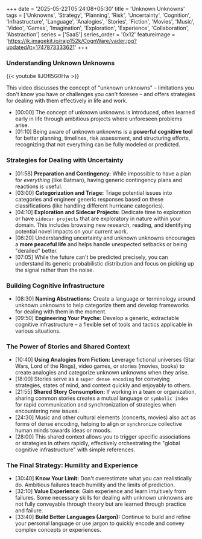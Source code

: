 +++
date = '2025-05-22T05:24:08+05:30'
title = 'Unknown Unknowns'
tags = ['Unknowns', 'Strategy', 'Planning', 'Risk', 'Uncertainty', 'Cognition', 'Infrastructure', 'Language', 'Analogies', 'Stories', 'Fiction', 'Movies', 'Music', 'Video', 'Games', 'Imagination', 'Exploration', 'Experience', 'Collaboration', 'Abstraction']
series = ['SaaS']
series_order  = '0x12'
featureimage = 'https://ik.imagekit.io/rajp152k/CognWare/vader.jpg?updatedAt=1747873333621'
+++

### Understanding Unknown Unknowns

{{< youtube IIJOfI5G0Hw >}}

This video discusses the concept of "unknown unknowns" – limitations you don't know you have or challenges you can't foresee – and offers strategies for dealing with them effectively in life and work.


 -   [00:00] The concept of unknown unknowns is introduced, often learned early in life through ambitious projects where unforeseen problems arise.
 -   [01:10] Being aware of unknown unknowns is a **powerful cognitive tool** for better planning, timelines, risk assessment, and structuring efforts, recognizing that not everything can be fully modeled or predicted.

### Strategies for Dealing with Uncertainty
 -   [01:58] **Preparation and Contingency:** While impossible to have a plan for *everything* (like Batman), having generic contingency plans and reactions is useful.
 -   [03:00] **Categorization and Triage:** Triage potential issues into categories and engineer generic responses based on these classifications (like handling different hurricane categories).
 -   [04:10] **Exploration and Sidecar Projects:** Dedicate time to exploration or have `sidecar projects` that are exploratory in nature within your domain. This includes browsing new research, reading, and identifying potential novel impacts on your current work.
 -   [06:20] Understanding uncertainty and unknown unknowns encourages a **more peaceful life** and helps handle unexpected setbacks or being "derailed" better.
 -   [07:05] While the future can't be predicted precisely, you can understand its generic probabilistic distribution and focus on picking up the signal rather than the noise.

### Building Cognitive Infrastructure
 -   [08:30] **Naming Abstractions:** Create a language or terminology around unknown unknowns to help categorize them and develop frameworks for dealing with them in the moment.
 -   [09:50] **Engineering Your Psyche:** Develop a generic, extractable cognitive infrastructure – a flexible set of tools and tactics applicable in various situations.

### The Power of Stories and Shared Context
 -   [10:40] **Using Analogies from Fiction:** Leverage fictional universes (Star Wars, Lord of the Rings), video games, or stories (movies, books) to create analogies and categorize unknown unknowns when they arise.
 -   [18:00] Stories serve as a `super dense encoding` for conveying strategies, states of mind, and context quickly and enjoyably to others.
 -   [21:55] **Shared Story Consumption:** If working in a team or organization, sharing common stories creates a mutual language or `symbolic index` for rapid communication and synchronization of strategies when encountering new issues.
 -   [24:30] Music and other cultural elements (concerts, movies) also act as forms of dense encoding, helping to align or `synchronize` collective human minds towards ideas or moods.
 -   [28:00] This shared context allows you to trigger specific associations or strategies in others rapidly, effectively orchestrating the "global cognitive infrastructure" with simple references.

### The Final Strategy: Humility and Experience
 -   [30:40] **Know Your Limit:** Don't overestimate what you can realistically do. Ambitious failures teach humility and the limits of prediction.
 -   [32:10] **Value Experience:** Gain experience and learn intuitively from failures. Some necessary skills for dealing with unknown unknowns are not fully conveyable through theory but are learned through practice and failure.
 -   [33:40] **Build Better Languages (Jargon):** Continue to build and refine your personal language or use jargon to quickly encode and convey complex concepts or experiences.
